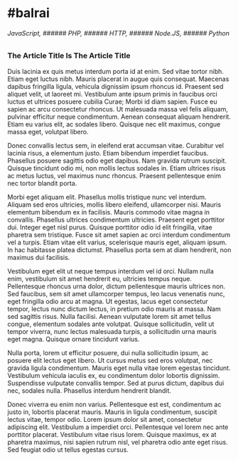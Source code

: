 # #balrai

###### JavaScript, ######  PHP, ###### HTTP, ###### Node.JS, ###### Python

### The Article Title Is The Article Title

Duis lacinia ex quis metus interdum porta id at enim. Sed vitae tortor nibh. Etiam eget luctus nibh. Mauris placerat in augue quis consequat. Maecenas dapibus fringilla ligula, vehicula dignissim ipsum rhoncus id. Praesent sed aliquet velit, ut laoreet mi. Vestibulum ante ipsum primis in faucibus orci luctus et ultrices posuere cubilia Curae; Morbi id diam sapien. Fusce eu sapien ac arcu consectetur rhoncus. Ut malesuada massa vel felis aliquam, pulvinar efficitur neque condimentum. Aenean consequat aliquam hendrerit. Etiam eu varius elit, ac sodales libero. Quisque nec elit maximus, congue massa eget, volutpat libero.
                                    
Donec convallis lectus sem, in eleifend erat accumsan vitae. Curabitur vel lacinia risus, a elementum justo. Etiam bibendum imperdiet faucibus. Phasellus posuere sagittis odio eget dapibus. Nam gravida rutrum suscipit. Quisque tincidunt odio mi, non mollis lectus sodales in. Etiam ultrices risus ac metus luctus, vel maximus nunc rhoncus. Praesent pellentesque enim nec tortor blandit porta.

Morbi eget aliquam elit. Phasellus mollis tristique nunc vel interdum. Aliquam sed eros ultricies, mollis libero eleifend, ullamcorper nisi. Mauris elementum bibendum ex in facilisis. Mauris commodo vitae magna in convallis. Phasellus ultrices condimentum ultricies. Praesent eget porttitor dui. Integer eget nisl purus. Quisque porttitor odio id elit fringilla, vitae pharetra sem tristique. Fusce sit amet sapien ac orci interdum condimentum vel a turpis. Etiam vitae elit varius, scelerisque mauris eget, aliquam ipsum. In hac habitasse platea dictumst. Phasellus porta sem at diam hendrerit, non maximus dui facilisis.

Vestibulum eget elit ut neque tempus interdum vel id orci. Nullam nulla enim, vestibulum sit amet hendrerit eu, ultricies tempus neque. Pellentesque rhoncus urna dolor, dictum pellentesque mauris ultrices non. Sed faucibus, sem sit amet ullamcorper tempus, leo lacus venenatis nunc, eget fringilla odio arcu at magna. Ut egestas, lacus eget consectetur tempor, lectus nunc dictum lectus, in pretium odio mauris at massa. Nam sed sagittis risus. Nulla facilisi. Aenean vulputate lorem sit amet tellus congue, elementum sodales ante volutpat. Quisque sollicitudin, velit ut tempor viverra, nunc lectus malesuada turpis, a sollicitudin urna mauris eget magna. Quisque ornare tincidunt varius.

Nulla porta, lorem ut efficitur posuere, dui nulla sollicitudin ipsum, ac posuere elit lectus eget libero. Ut cursus metus sed eros volutpat, nec gravida ligula condimentum. Mauris eget nulla vitae lorem egestas tincidunt. Vestibulum vehicula iaculis ex, eu condimentum dolor lobortis dignissim. Suspendisse vulputate convallis tempor. Sed at purus dictum, dapibus dui nec, sodales nulla. Phasellus interdum hendrerit blandit.

Donec viverra eu enim non varius. Pellentesque est est, condimentum ac justo in, lobortis placerat mauris. Mauris in ligula condimentum, suscipit lectus vitae, tempor odio. Lorem ipsum dolor sit amet, consectetur adipiscing elit. Vestibulum a imperdiet orci. Pellentesque vel lorem nec ante porttitor placerat. Vestibulum vitae risus lorem. Quisque maximus, ex at pharetra maximus, nisi sapien rutrum nisl, vel pharetra odio ante eget risus. Sed feugiat odio ut tellus egestas cursus.